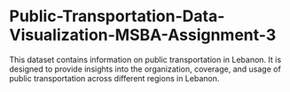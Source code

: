 # Public-Transportation-Data-Visualization-MSBA-Assignment-3
This dataset contains information on public transportation in Lebanon. It is designed to provide insights into the organization, coverage, and usage of public transportation across different regions in Lebanon.
